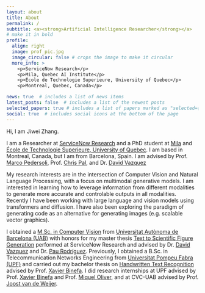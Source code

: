 ```yaml
---
layout: about
title: About
permalink: /
subtitle: <a><strong>Artificial Intelligence Researcher</strong></a>
# make it in bold
profile:
  align: right
  image: prof_pic.jpg
  image_circular: false # crops the image to make it circular
  more_info: >
    <p>ServiceNow Research</p>
    <p>Mila, Quebec AI Institute</p>
    <p>École de Technologie Superieure, University of Quebec</p>
    <p>Montreal, Quebec, Canada</p>

news: true  # includes a list of news items
latest_posts: false  # includes a list of the newest posts
selected_papers: true # includes a list of papers marked as "selected={true}"
social: true  # includes social icons at the bottom of the page
---
```


Hi, I am Jiwei Zhang.

I am a Researcher at [ServiceNow Research](https://www.servicenow.com/company/research.html) and a PhD student at [Mila](https://mila.quebec/en/) and [École de Technologie Superieure, University of Quebec](https://www.etsmtl.ca/en/). I am based in Montreal, Canada, but I am from Barcelona, Spain. I am advised by Prof. [Marco Pedersoli](https://www.etsmtl.ca/en/research/professors/mpedersoli/), Prof. [Chris Pal](https://scholar.google.com/citations?user=1ScWJOoAAAAJ&hl=en), and Dr. [David Vazquez](https://scholar.google.ca/citations?user=1jHvtfsAAAAJ&hl=en)

My research interests are in the intersection of Computer Vision and Natural Language Processing, with a focus on multimodal generative models. I am interested in learning how to leverage information from different modalities to generate more accurate and controlable outputs in all modalities. Recently I have been working with large language and vision models using transformers and diffusion. I have also been exploring the paradigm of generating code as an alternative for generating images (e.g. scalable vector graphics).

I obtained a [M.Sc. in Computer Vision](https://mcv.uab.cat/) from [Universitat Autònoma de Barcelona (UAB)](https://www.uab.cat/en/) with honors for my master thesis [Text to Scientific Figure Generation](https://arxiv.org/abs/2210.11248) performed at ServiceNow Research and advised by Dr. [David Vazquez](https://scholar.google.ca/citations?user=1jHvtfsAAAAJ&hl=en) and Dr. [Pau Rodríguez](https://scholar.google.es/citations?user=IwBx73wAAAAJ&hl=ca). Previously, I obtained a B.Sc. in Telecommunication Networks Engineering from [Universitat Pompeu Fabra (UPF)](https://www.upf.edu/en/) and carried out my bachelor thesis on [Handwritten Text Recognition](https://repositori.upf.edu/bitstream/handle/10230/46220/Rodriguez_2020.pdf?sequence=1&isAllowed=y) advised by Prof. [Xavier Binefa](https://scholar.google.com/citations?user=1PId8CAAAAAJ&hl=en). I did research internships at UPF advised by Prof. [Xavier Binefa](https://scholar.google.com/citations?user=1PId8CAAAAAJ&hl=en) and Prof. [Miquel Oliver](https://www.upf.edu/web/miquel-oliver), and at CVC-UAB advised by Prof. [Joost van de Weijer](https://scholar.google.com/citations?user=Gsw2iUEAAAAJ&hl=ca).  
